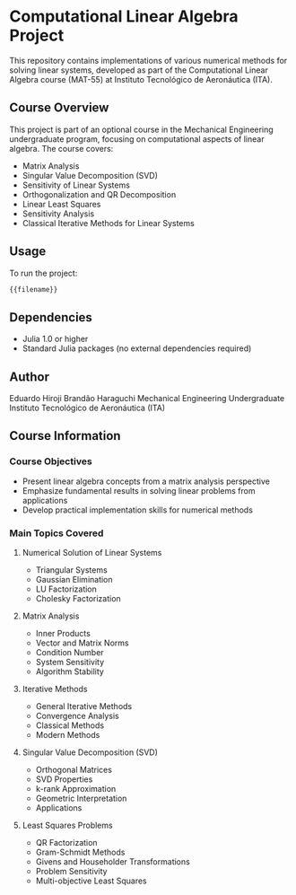 # Computational Linear Algebra Project

This repository contains implementations of various numerical methods for solving linear systems, developed as part of the Computational Linear Algebra course (MAT-55) at Instituto Tecnológico de Aeronáutica (ITA).

## Course Overview

This project is part of an optional course in the Mechanical Engineering undergraduate program, focusing on computational aspects of linear algebra. The course covers:

- Matrix Analysis
- Singular Value Decomposition (SVD)
- Sensitivity of Linear Systems
- Orthogonalization and QR Decomposition
- Linear Least Squares
- Sensitivity Analysis
- Classical Iterative Methods for Linear Systems

## Usage

To run the project:

```julia
{{filename}}
```

## Dependencies

- Julia 1.0 or higher
- Standard Julia packages (no external dependencies required)

## Author

Eduardo Hiroji Brandão Haraguchi
Mechanical Engineering Undergraduate
Instituto Tecnológico de Aeronáutica (ITA)

## Course Information

### Course Objectives
- Present linear algebra concepts from a matrix analysis perspective
- Emphasize fundamental results in solving linear problems from applications
- Develop practical implementation skills for numerical methods

### Main Topics Covered
1. Numerical Solution of Linear Systems
   - Triangular Systems
   - Gaussian Elimination
   - LU Factorization
   - Cholesky Factorization

2. Matrix Analysis
   - Inner Products
   - Vector and Matrix Norms
   - Condition Number
   - System Sensitivity
   - Algorithm Stability

3. Iterative Methods
   - General Iterative Methods
   - Convergence Analysis
   - Classical Methods
   - Modern Methods

4. Singular Value Decomposition (SVD)
   - Orthogonal Matrices
   - SVD Properties
   - k-rank Approximation
   - Geometric Interpretation
   - Applications

5. Least Squares Problems
   - QR Factorization
   - Gram-Schmidt Methods
   - Givens and Householder Transformations
   - Problem Sensitivity
   - Multi-objective Least Squares
